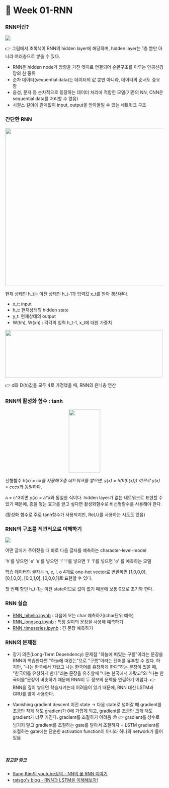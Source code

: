 
# 🐳 Week 01-RNN

### RNN이란?
<img src="https://user-images.githubusercontent.com/33839093/107915160-499a4280-6fa7-11eb-97e9-706075f5f03c.png">

👉 그림에서 초록색이 RNN의 hidden layer에 해당하며, hidden layer는 1층 뿐만 아니라 여러층으로 쌓을 수 있다.
- RNN은 hidden node가 방향을 가진 엣지로 연결되어 순환구조를 이루는 인공신경망의 한 종류
- 순차 데이터(sequential data)는 데이터의 값 뿐만 아니라, 데이터의 순서도 중요함
- 음성, 문자 등 순차적으로 등장하는 데이터 처리에 적합한 모델(기존의 NN, CNN은 sequential data를 처리할 수 없음)
- 시퀀스 길이에 관계없이 input, output을 받아들일 수 있는 네트워크 구조


### 간단한 RNN
<img src="https://user-images.githubusercontent.com/33839093/107910930-cb39a280-6f9e-11eb-8a12-ffe1bb30cd85.jpg" width="700" height="500">

현재 상태인 h_t는 이전 상태인 h_t-1과 입력값 x_t를 받아 갱신된다.

- x_t: input
- h_t: 현재상태의 hidden state
- y_t: 현재상태의 output
- W(hh), W(xh) : 각각의 입력 h_t-1, x_t에 대한 가중치

<img src="https://user-images.githubusercontent.com/33839093/107911253-806c5a80-6f9f-11eb-8868-65185e177d8d.png" width="500" height="150">

👉 d와 D(h)값을 모두 4로 가정했을 때, RNN의 은닉층 연산


### RNN의 활성화 함수 : tanh
<p align="center"><img src="https://user-images.githubusercontent.com/33839093/107911371-ce815e00-6f9f-11eb-9460-17f970b7e576.png" width="100" height="200"></p>

선형함수 h(x) = c*x를 사용해 3층 네트워크를 쌓으면, y(x) = h(h(h(x))) 이므로 y(x) = c*c*c*x와 동일하다.

a = c^3이면 y(x) = a*x와 동일한 식이다. hidden layer가 없는 네트워크로 표현할 수 있기 때문에, 층을 쌓는 효과를 얻고 싶다면 활성화함수로 비선형함수를 사용해야 한다.

(활성화 함수로 주로 tanh함수가 사용되지만, ReLU를 사용하는 시도도 있음)

### RNN의 구조를 직관적으로 이해하기
<img src="https://user-images.githubusercontent.com/33839093/107912196-6c295d00-6fa1-11eb-8858-cd745da91a82.png">

어떤 글자가 주어졌을 때 바로 다음 글자를 예측하는 character-level-model

'h'를 넣으면 'e'
'e'를 넣으면 'l'
'l'를 넣으면 'l'
'l'를 넣으면 'o' 를 예측하는 모델

학습 데이터의 글자는 h, e, l, o 4개로
one-hot vector로 변환하면 [1,0,0,0], [0,1,0,0], [0,0,1,0], [0,0,0,1]로 표현할 수 있다.

첫 번째 항인 h_t-1는 이전 state이므로 값이 없기 때문에 보통 0으로 초기화 한다.


### RNN 실습
- [RNN_hihello.ipynb](https://github.com/HanNayeoniee/NLP-study/blob/main/Week%2001-RNN/Week%2001-RNN_hihello.ipynb) : 다음에 오는 char 예측하기(char단위 예측)
- [RNN_longseq.ipynb](https://github.com/HanNayeoniee/NLP-study/blob/main/Week%2001-RNN/Week%2001-RNN_longseq.ipynb) : 특정 길이의 문장을 사용해 예측하기
- [RNN_timeseries.ipynb](https://github.com/HanNayeoniee/NLP-study/blob/main/Week%2001-RNN/Week%2001-RNN_timeseries.ipynb) : 긴 문장 예측하기

### RNN의 문제점
- 장기 의존(Long-Term Dependency) 문제점
"하늘에 떠있는 구름"이라는 문장을 RNN이 학습한다면 "하늘에 떠있는"으로 "구름"이라는 단어를 유추할 수 있다.
하지만, "나는 한국에서 자랐고 나는 한국어를 유창하게 한다"하는 문장이 있을 때, "한국어를 유창하게 한다"라는 문장을 유추할때 "나는 한국에서 자랐고"와 "나는 한국어를"문장이 비슷하기 때문에 RNN이 두 정보의 문맥을 연결하기 어렵다.
👉 RNN을 깊이 쌓으면 학습시키는데 어려움이 있기 때문에, RNN 대신 LSTM과 GRU를 많이 사용한다.

- Vanishing gradient descent
이전 state -> 다음 state로 넘어갈 때 gradient를 조금만 작게 해도 gradient가 0에 가깝게 되고, gradient를 조금만 크게 해도 gradient가 너무 커진다. gradient를 조절하기 어려움 😥
👉 gradient를 상수로 넘기지 말고 gradient를 조절하는 gate를 달아서 조절하자 = LSTM
gradient를 조절하는 gate에는 단순한 activation function이 아니라 하나의 network가 들어있음

<br>

##### 참고한 링크

- [Sung Kim의 youtube강의 - NN의 꽃 RNN 이야기](https://www.youtube.com/watch?v=-SHPG_KMUkQ)
- [ratsgo's blog - RNN과 LSTM을 이해해보자!](https://ratsgo.github.io/natural%20language%20processing/2017/03/09/rnnlstm/)
